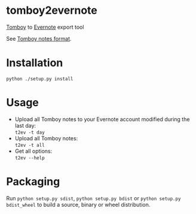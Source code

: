 tomboy2evernote
===============

[Tomboy](https://wiki.gnome.org/Apps/Tomboy) to [Evernote](https://evernote.com) export tool  

See [Tomboy notes format](https://wiki.gnome.org/Apps/Tomboy/NoteXmlFormat).

Installation
============

``python ./setup.py install``  

Usage
=====
* Upload all Tomboy notes to your Evernote account modified during the last day:  
``t2ev -t day``  
* Upload all Tomboy notes:  
``t2ev -t all``  
* Get all options:  
``t2ev --help``  

Packaging
=========

Run ``python setup.py sdist``, ``python setup.py bdist`` or
``python setup.py bdist_wheel`` to build a source, binary or wheel
distribution.
